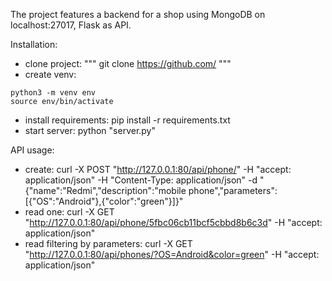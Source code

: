 
The project features a backend for a shop using MongoDB on localhost:27017, Flask as API.

Installation:

- clone project:
"""
git clone https://github.com/
"""
- create venv:
```
python3 -m venv env
source env/bin/activate
```
- install requirements:
pip install -r requirements.txt
- start server:
python "server.py"

API usage:

- create:
curl -X POST "http://127.0.0.1:80/api/phone/" -H  "accept: application/json" -H  "Content-Type: application/json" -d "{\"name\":\"Redmi\",\"description\":\"mobile phone\",\"parameters\":[{\"OS\":\"Android\"},{\"color\":\"green\"}]}"
- read one:
curl -X GET "http://127.0.0.1:80/api/phone/5fbc06cb11bcf5cbbd8b6c3d" -H  "accept: application/json"
- read filtering by parameters:
curl -X GET "http://127.0.0.1:80/api/phones/?OS=Android&color=green" -H  "accept: application/json"
